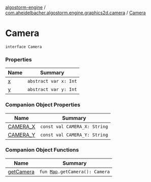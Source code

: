 [algostorm-engine](../../index.md) / [com.aheidelbacher.algostorm.engine.graphics2d.camera](../index.md) / [Camera](.)

# Camera

`interface Camera`

### Properties

| Name | Summary |
|---|---|
| [x](x.md) | `abstract var x: Int` |
| [y](y.md) | `abstract var y: Int` |

### Companion Object Properties

| Name | Summary |
|---|---|
| [CAMERA_X](-c-a-m-e-r-a_-x.md) | `const val CAMERA_X: String` |
| [CAMERA_Y](-c-a-m-e-r-a_-y.md) | `const val CAMERA_Y: String` |

### Companion Object Functions

| Name | Summary |
|---|---|
| [getCamera](get-camera.md) | `fun `[`Map`](../../com.aheidelbacher.algostorm.engine.tiled/-map/index.md)`.getCamera(): Camera` |
